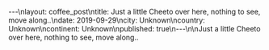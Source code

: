 ---\nlayout: coffee_post\ntitle: Just a little Cheeto over here, nothing to see, move along..\ndate: 2019-09-29\ncity: Unknown\ncountry: Unknown\ncontinent: Unknown\npublished: true\n---\n\nJust a little Cheeto over here, nothing to see, move along..